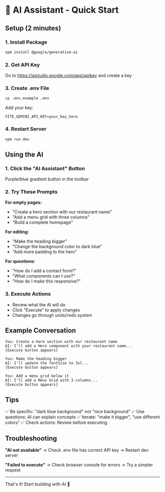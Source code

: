 # 🤖 AI Assistant - Quick Start

## Setup (2 minutes)

### 1. Install Package
```bash
npm install @google/generative-ai
```

### 2. Get API Key
Go to https://aistudio.google.com/app/apikey and create a key

### 3. Create .env File
```bash
cp .env.example .env
```

Add your key:
```
VITE_GEMINI_API_KEY=your_key_here
```

### 4. Restart Server
```bash
npm run dev
```

## Using the AI

### 1. Click the "AI Assistant" Button
Purple/blue gradient button in the toolbar

### 2. Try These Prompts

**For empty pages:**
- "Create a hero section with our restaurant name"
- "Add a menu grid with three columns"
- "Build a complete homepage"

**For editing:**
- "Make the heading bigger"
- "Change the background color to dark blue"
- "Add more padding to the hero"

**For questions:**
- "How do I add a contact form?"
- "What components can I use?"
- "How do I make this responsive?"

### 3. Execute Actions
- Review what the AI will do
- Click "Execute" to apply changes
- Changes go through undo/redo system

## Example Conversation

```
You: Create a hero section with our restaurant name
AI: I'll add a Hero component with your restaurant name...
[Execute button appears]

You: Make the heading bigger
AI: I'll update the fontSize to 3xl...
[Execute button appears]

You: Add a menu grid below it
AI: I'll add a Menu Grid with 3 columns...
[Execute button appears]
```

## Tips

✅ Be specific: "dark blue background" not "nice background"
✅ Use questions: AI can explain concepts
✅ Iterate: "make it bigger", "use different colors"
✅ Check actions: Review before executing

## Troubleshooting

**"AI not available"**
→ Check .env file has correct API key
→ Restart dev server

**"Failed to execute"**
→ Check browser console for errors
→ Try a simpler request

---

That's it! Start building with AI 🚀
